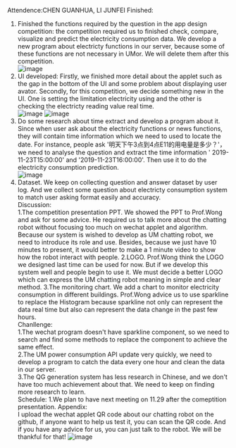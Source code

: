 Attendence:CHEN GUANHUA, LI JUNFEI 
Finished: 
1. Finished the functions required by the question in the app design competition: the competition required us to finished check, compare,
visualize and predict the electricity consumption data. We develop a new program about electricty functions in our server, because some of
these functions are not necessary in UMor. We will delete them after this competition.  
![image](https://github.com/MagicianChen/QA_system/blob/master/meeting/2019-11-22/code.png?raw=true)
2. UI developed: Firstly, we finished more detail about the applet such as the gap in the bottom of the UI and some problem about displaying user avator. Secondly, for this competition, we decide something new in the UI. One is setting the limitation electricity using and the other is checking the electricty reading value real time.  
![image](https://github.com/MagicianChen/QA_system/blob/master/meeting/2019-11-22/UI1.png?raw=true)
![image](https://github.com/MagicianChen/QA_system/blob/master/meeting/2019-11-22/UI2.png?raw=true)
3. Do some research about time extract and develop a program about it. Since when user ask about the electricity functions or news functions, they will contain time information which we need to used to locate the date. For instance, people ask '明天下午3点到4点E11的用电量是多少？'， we need to analyse the question and extract the time information ' 2019-11-23T15:00:00' and '2019-11-23T16:00:00'. Then use it to do the electricity consumption prediction.  
![image](https://github.com/MagicianChen/QA_system/blob/master/meeting/2019-11-22/time_extract_code.png?raw=true) 
4. Dataset. We keep on collecting question and answer dataset by user log. And we collect some question about electricty consumption system to match user asking format easily and accuracy.    
Discussion:   
1.The competition presentation PPT. We showed the PPT to Prof.Wong and ask for some advice. He required us to talk more about the chatting robot without focusing too much on wechat applet and algorithm. Because our system is wished to develop as UM chatting robot, we need to introduce its role and use. Besides, because we just have 10 minutes to present, it would better to make a 1 minute video to show how the robot interact with people. 
2.LOGO. Prof.Wong think the LOGO we designed last time can be used for now. But if we develop this system well and people begin to use it. We must decide a better LOGO which can express the UM chatting robot meaning in simple and clear method. 
3.The monitoring chart. We add a chart to monitor electricity consumption in different buildings. Prof.Wong advice us to use sparkline to replace the Histogram because sparkline not only can represent the data real time but also can represent the data change in the past few hours.  
Chanllenge:   
1.The wechat program doesn't have sparkline component, so we need to search and find some methods to replace the component to achieve the same effect.  
2.The UM power consumption API update very quickly, we need to develop a program to catch the data every one hour and clean the data in our server.  
3.The QG generation system has less research in Chinese, and we don't have too much achievement about that. We need to keep on finding more research to learn.  
Schedule: 
1.We plan to have next meeting on 11.29 after the comeptition presentation. 
Appendix:   
I upload the wechat applet QR code about our chatting robot on the github, if anyone want to help us test it, you can scan the QR code. And if you have any advice for us, you can just talk to the robot. We will be thankful for that!
![image](https://github.com/MagicianChen/QA_system/blob/master/applet.jpg?raw=true)
